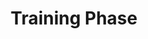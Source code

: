 ---
types: "word"

title: "Training Phase"

categories: ['']

tags: ['Training', 'Phase']

arabic: 'طور التدريب'

arexps: []

enwords: ['Training Phase']

enexps: []

arlexicons: 'ط'

enlexicons: 'T'

authors: ['Ruqayya Roshdy']

translators: ['']

citations: 'العربية والذكاء الاصطناعي'

sources: 'مركز الملك عبدالله بن عبدالعزيز الدولي لخدمة اللغة العربية'

word: "true"

slug: ""
---